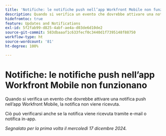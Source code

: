 ```yaml
---
title: 'Notifiche: le notifiche push nell’app Workfront Mobile non funzionano'
description: Quando si verifica un evento che dovrebbe attivare una notifica push nell’app Workfront Mobile, la notifica non viene ricevuta.
hidefromtoc: true
feature: Updates and Notifications
exl-id: 5f2fab99-d825-4abf-ae4a-d03de6d10de2
source-git-commit: 583dbaaaf1c633fecf0c3440d1f7395148f88750
workflow-type: ht
source-wordcount: '81'
ht-degree: 100%

---
```


# Notifiche: le notifiche push nell’app Workfront Mobile non funzionano

Quando si verifica un evento che dovrebbe attivare una notifica push nell’app Workfront Mobile, la notifica non viene ricevuta.

Ciò può verificarsi anche se la notifica viene ricevuta tramite e-mail o notifica in-app.

_Segnalato per la prima volta il mercoledì 17 dicembre 2024._

